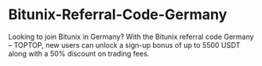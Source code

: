 # Bitunix-Referral-Code-Germany
Looking to join Bitunix in Germany? With the Bitunix referral code Germany – TOPTOP, new users can unlock a sign-up bonus of up to 5500 USDT along with a 50% discount on trading fees.

